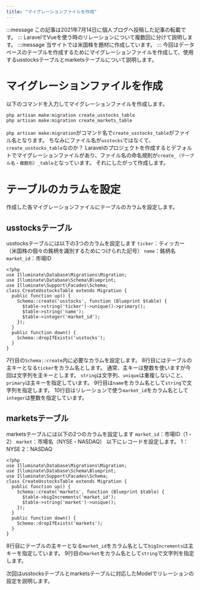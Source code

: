```yaml
---
title: "マイグレーションファイルを作成"
---
```

:::message
この記事は2021年7月14日に個人ブログへ投稿した記事の転載です。
:::
LaravelでVueを使う時のリレーションについて複数回に分けて説明します。
:::message
当サイトでは米国株を題材に作成しています。
:::
今回はデータベースのテーブルを作成するためにマイグレーションファイルを作成して、使用するusstocksテーブルとmarketsテーブルについて説明します。

# マイグレーションファイルを作成
以下のコマンドを入力してマイグレーションファイルを作成します。
```php
php artisan make:migration create_usstocks_table
php artisan make:migration create_markets_table
```
`php artisan make:migration`がコマンド名で`create_usstocks_table`がファイル名となります。
ちなみにファイル名が`usstocks`ではなくて、`create_usstocks_table`なのか？
Laravelのプロジェクトを作成するとデフォルトでマイグレーションファイルがあり、ファイル名の命名規則が`create_（テーブル名・複数形）_table`となっています。
それにしたがって作成します。

# テーブルのカラムを設定
作成した各マイグレーションファイルにテーブルのカラムを設定します。

## usstocksテーブル
usstocksテーブルには以下の3つのカラムを設定します
`ticker`：ティッカー（米国株の個々の銘柄を識別するためにつけられた記号）
`name`：銘柄名
`market_id`：市場ID
```php:create_usstocks_table.php
<?php
use Illuminate\Database\Migrations\Migration;
use Illuminate\Database\Schema\Blueprint;
use Illuminate\Support\Facades\Schema;
class CreateUsstocksTable extends Migration {
  public function up() {
    Schema::create('usstocks', function (Blueprint $table) {
      $table->string('ticker')->unique()->primary();
      $table->string('name');
      $table->integer('market_id');
    });
  }
  public function down() {
    Schema::dropIfExists('usstocks');
  }
}
```
7行目の`Schema::create`内に必要なカラムを設定します。
8行目にはテーブルの主キーとなる`ticker`をカラム名とします。
通常、主キーは整数を使いますが今回は文字列を主キーとします。
`string`は文字列、`unique`は重複しないこと、`primary`は主キーを指定しています。
9行目は`name`をカラム名として`string`で文字列を指定します。
10行目はリレーションで使う`market_id`をカラム名として`integer`は整数を指定しています。

## marketsテーブル
marketsテーブルには以下の2つのカラムを設定します
`market_id`：市場ID（1・2）
`market`：市場名（NYSE・NASDAQ）
以下にレコードを設定します。
1：NYSE
2：NASDAQ
```php:create_markets_table.php
<?php
use Illuminate\Database\Migrations\Migration;
use Illuminate\Database\Schema\Blueprint;
use Illuminate\Support\Facades\Schema;
class CreateUsstocksTable extends Migration {
  public function up() {
    Schema::create('markets', function (Blueprint $table) {
      $table->bigIncrements('market_id');
      $table->string('market')->unique();
    });
  }
  public function down() {
    Schema::dropIfExists('markets');
  }
}
```
8行目にテーブルの主キーとなる`market_id`をカラム名として`bigIncrements`は主キーを指定しています。
9行目の`market`をカラム名として`string`で文字列を指定します。

次回はusstocksテーブルとmarketsテーブルに対応したModelでリレーションの設定を説明します。
